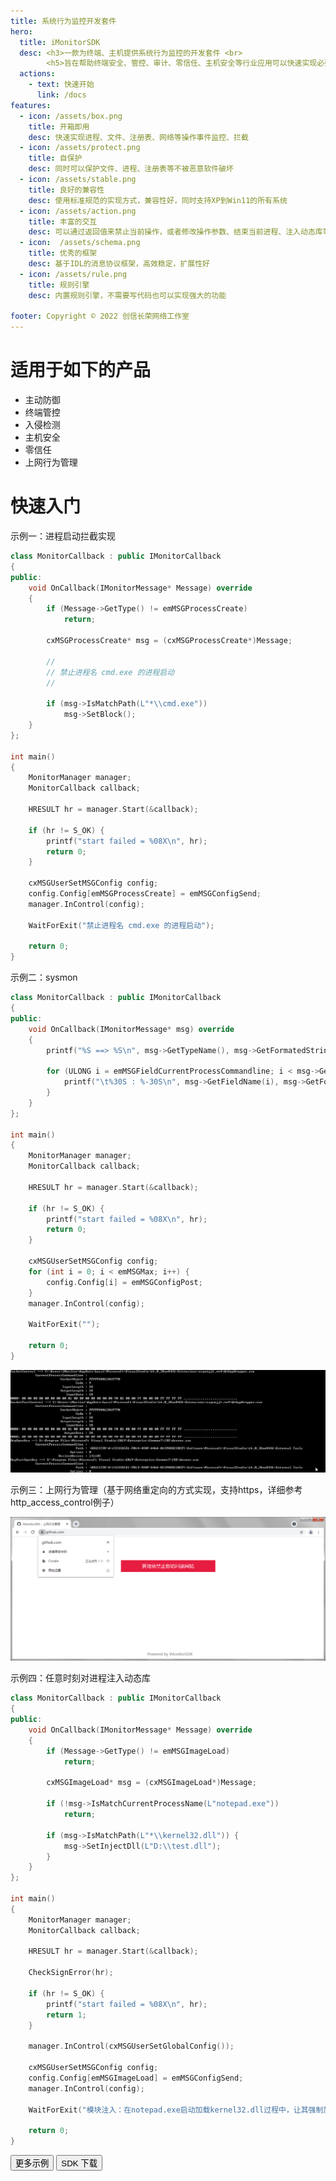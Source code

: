 ```yaml
---
title: 系统行为监控开发套件
hero:
  title: iMonitorSDK
  desc: <h3>一款为终端、主机提供系统行为监控的开发套件 <br> 
        <h5>旨在帮助终端安全、管控、审计、零信任、主机安全等行业应用可以快速实现必要功能，而不用关心底层驱动的开发、维护和兼容性问题，让其可以专注于业务开发。 <br>
  actions:
    - text: 快速开始
      link: /docs
features:
  - icon: /assets/box.png
    title: 开箱即用
    desc: 快速实现进程、文件、注册表、网络等操作事件监控、拦截
  - icon: /assets/protect.png
    title: 自保护
    desc: 同时可以保护文件、进程、注册表等不被恶意软件破坏
  - icon: /assets/stable.png
    title: 良好的兼容性
    desc: 使用标准规范的实现方式，兼容性好，同时支持XP到Win11的所有系统
  - icon: /assets/action.png
    title: 丰富的交互
    desc: 可以通过返回值来禁止当前操作，或者修改操作参数、结束当前进程、注入动态库等
  - icon:  /assets/schema.png
    title: 优秀的框架
    desc: 基于IDL的消息协议框架，高效稳定，扩展性好
  - icon: /assets/rule.png
    title: 规则引擎
    desc: 内置规则引擎，不需要写代码也可以实现强大的功能
	
footer: Copyright © 2022 创信长荣网络工作室
---
```


# 适用于如下的产品

-  主动防御
-  终端管控
-  入侵检测
-  主机安全
-  零信任
-  上网行为管理

# 快速入门

示例一：进程启动拦截实现

```cpp
class MonitorCallback : public IMonitorCallback
{
public:
	void OnCallback(IMonitorMessage* Message) override
	{
		if (Message->GetType() != emMSGProcessCreate)
			return;

		cxMSGProcessCreate* msg = (cxMSGProcessCreate*)Message;

		//
		// 禁止进程名 cmd.exe 的进程启动
		//

		if (msg->IsMatchPath(L"*\\cmd.exe"))
			msg->SetBlock();
	}
};

int main()
{
	MonitorManager manager;
	MonitorCallback callback;

	HRESULT hr = manager.Start(&callback);

	if (hr != S_OK) {
		printf("start failed = %08X\n", hr);
		return 0;
	}

	cxMSGUserSetMSGConfig config;
	config.Config[emMSGProcessCreate] = emMSGConfigSend;
	manager.InControl(config);

	WaitForExit("禁止进程名 cmd.exe 的进程启动");

	return 0;
}
```

示例二：sysmon

```cpp
class MonitorCallback : public IMonitorCallback
{
public:
	void OnCallback(IMonitorMessage* msg) override
	{
		printf("%S ==> %S\n", msg->GetTypeName(), msg->GetFormatedString(emMSGFieldCurrentProcessPath));

		for (ULONG i = emMSGFieldCurrentProcessCommandline; i < msg->GetFieldCount(); i++) {
			printf("\t%30S : %-30S\n", msg->GetFieldName(i), msg->GetFormatedString(i));
		}
	}
};

int main()
{
	MonitorManager manager;
	MonitorCallback callback;

	HRESULT hr = manager.Start(&callback);

	if (hr != S_OK) {
		printf("start failed = %08X\n", hr);
		return 0;
	}

	cxMSGUserSetMSGConfig config;
	for (int i = 0; i < emMSGMax; i++) {
		config.Config[i] = emMSGConfigPost;
	}
	manager.InControl(config);

	WaitForExit("");

	return 0;
}
```

<img src="./docs/sysmon.gif" />

示例三：上网行为管理（基于网络重定向的方式实现，支持https，详细参考http_access_control例子）

<img src="./docs/ac.png" />

示例四：任意时刻对进程注入动态库

```cpp
class MonitorCallback : public IMonitorCallback
{
public:
	void OnCallback(IMonitorMessage* Message) override
	{
		if (Message->GetType() != emMSGImageLoad)
			return;

		cxMSGImageLoad* msg = (cxMSGImageLoad*)Message;

		if (!msg->IsMatchCurrentProcessName(L"notepad.exe"))
			return;

		if (msg->IsMatchPath(L"*\\kernel32.dll")) {
			msg->SetInjectDll(L"D:\\test.dll");
		}
	}
};

int main()
{
	MonitorManager manager;
	MonitorCallback callback;

	HRESULT hr = manager.Start(&callback);

	CheckSignError(hr);

	if (hr != S_OK) {
		printf("start failed = %08X\n", hr);
		return 1;
	}

	manager.InControl(cxMSGUserSetGlobalConfig());

	cxMSGUserSetMSGConfig config;
	config.Config[emMSGImageLoad] = emMSGConfigSend;
	manager.InControl(config);

	WaitForExit("模块注入：在notepad.exe启动加载kernel32.dll过程中，让其强制加载D:\\test.dll");

	return 0;
}
```

<div class = "md_footer" >
  <a href = "https://github.com/wecooperate/iMonitorSDK/tree/master/sample"> <button> 更多示例 </button></a>
  <a href = "https://github.com/wecooperate/iMonitor"> <button class="main-button"> SDK 下载 </button></a>
</div>

